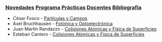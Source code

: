 ### [Novedades](./) [Programa](programa)  [Prácticas](practicas)  [Docentes](docentes)  [Bibliografía](bibliografia)

* César Fosco - [Partículas y Campos](http://fisica.cab.cnea.gov.ar/particulas)
* Axel Bruchhausen - [Fotónica y Optoelectrónica](http://fisica.cab.cnea.gov.ar/pop/)
* Juan Martín Randazzo - [Colisiones Atómicas y Física de Superficies](http://fisica.cab.cnea.gov.ar/colisiones/)
* Esteban Cantero - [Colisiones Atómicas y Física de Superficies](http://fisica.cab.cnea.gov.ar/colisiones/ )
